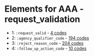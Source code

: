 # Elements for AAA - request_validation
* 1: `:request_valid` - [4 codes](../elements/AAA_1.md)
* 2: `:agency_qualifier_code` - [194 codes](../elements/AAA_2.md)
* 3: `:reject_reason_code` - [204 codes](../elements/AAA_3.md)
* 4: `:follow_up_action_code` - [10 codes](../elements/AAA_4.md)

